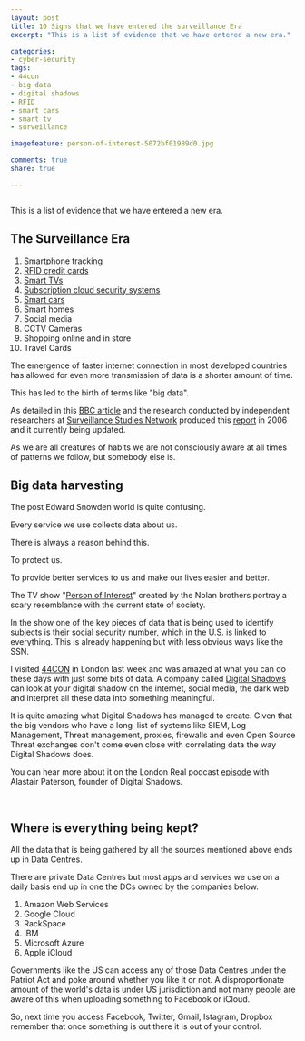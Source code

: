 ```yaml
---
layout: post
title: 10 Signs that we have entered the surveillance Era
excerpt: "This is a list of evidence that we have entered a new era."

categories:
- cyber-security
tags:
- 44con
- big data
- digital shadows
- RFID
- smart cars
- smart tv
- surveillance

imagefeature: person-of-interest-5072bf01989d0.jpg

comments: true
share: true

---
```

<p><img src="{{ site.baseurl }}/images/person-of-interest-5072bf01989d0.jpg" alt="" /></p>
<p>This is a list of evidence that we have entered a new era.</p>
<h2>The Surveillance Era</h2>
<ol>
<li>Smartphone tracking</li>
<li><a href="https://www.youtube.com/watch?v=Y8TZc_gALVw">RFID credit cards</a></li>
<li><a href="http://thehackernews.com/2015/02/smart-tv-spying.html">Smart TVs</a></li>
<li><a href="http://www.networkworld.com/article/2224469/microsoft-subnet/hacks-to-turn-your-wireless-ip-surveillance-cameras-against-you.html">Subscription cloud security systems</a></li>
<li><a href="http://www.slashgear.com/smart-cars-pose-a-serious-privacy-risk-says-us-senator-09368074/">Smart cars</a></li>
<li>Smart homes</li>
<li>Social media</li>
<li>CCTV Cameras</li>
<li>Shopping online and in store</li>
<li>Travel Cards</li>
</ol>
<p>The emergence of faster internet connection in most developed countries has allowed for even more transmission of data is a shorter amount of time.</p>
<p>This has led to the birth of terms like "big data".</p>
<p>As detailed in this <a href="http://news.bbc.co.uk/1/hi/uk/6108496.stm">BBC article</a> and the research conducted by independent researchers at <a href="https://www.google.co.uk/url?sa=t&amp;rct=j&amp;q=&amp;esrc=s&amp;source=web&amp;cd=1&amp;cad=rja&amp;uact=8&amp;ved=0CCIQFjAA&amp;url=http%3A%2F%2Fwww.surveillance-studies.net%2F%3Fpage_id%3D119&amp;ei=D6VDVbzoBcXLaMSpgdAH&amp;usg=AFQjCNErfNLSWSDixDcqHsKrPYEOh3Q-Xg&amp;sig2=1nusVmxCDoZzUEK8zDbkdA&amp;bvm=bv.92189499,d.d2s">Surveillance Studies Network</a> produced this <a href="http://news.bbc.co.uk/1/shared/bsp/hi/pdfs/02_11_06_surveillance.pdf">report</a> in 2006 and it currently being updated.</p>
<p>As we are all creatures of habits we are not consciously aware at all times of patterns we follow, but somebody else is.</p>
<h2>Big data harvesting</h2>
<p>The post Edward Snowden world is quite confusing.</p>
<p>Every service we use collects data about us.</p>
<p>There is always a reason behind this.</p>
<p>To protect us.</p>
<p>To provide better services to us and make our lives easier and better.</p>
<p>The TV show "<a href="http://www.imdb.com/title/tt1839578/">Person of Interest</a>" created by the Nolan brothers portray a scary resemblance with the current state of society.</p>
<p>In the show one of the key pieces of data that is being used to identify subjects is their social security number, which in the U.S. is linked to everything. This is already happening but with less obvious ways like the SSN.</p>
<p>I visited <a href="http://44con.com/">44CON</a> in London last week and was amazed at what you can do these days with just some bits of data. A company called <a href="https://www.digitalshadows.com/">Digital Shadows</a> can look at your digital shadow on the internet, social media, the dark web and interpret all these data into something meaningful.</p>
<p>It is quite amazing what Digital Shadows has managed to create. Given that the big vendors who have a long  list of systems like SIEM, Log Management, Threat management, proxies, firewalls and even Open Source Threat exchanges don't come even close with correlating data the way Digital Shadows does.</p>
<p>You can hear more about it on the London Real podcast <a href="https://www.youtube.com/watch?v=eqTGtBtU2nU">episode</a> with Alastair Paterson, founder of Digital Shadows.</p>
<p>&nbsp;</p>
<h2>Where is everything being kept?</h2>
<p>All the data that is being gathered by all the sources mentioned above ends up in Data Centres.</p>
<p>There are private Data Centres but most apps and services we use on a daily basis end up in one the DCs owned by the companies below.</p>
<ol>
<li>Amazon Web Services</li>
<li>Google Cloud</li>
<li>RackSpace</li>
<li>IBM</li>
<li>Microsoft Azure</li>
<li>Apple iCloud</li>
</ol>
<p>Governments like the US can access any of those Data Centres under the Patriot Act and poke around whether you like it or not. A disproportionate amount of the world's data is under US jurisdiction and not many people are aware of this when uploading something to Facebook or iCloud.</p>
<p>So, next time you access Facebook, Twitter, Gmail, Istagram, Dropbox remember that once something is out there it is out of your control.</p>
<p>&nbsp;</p>
